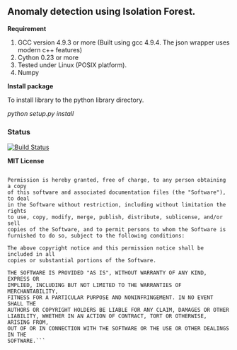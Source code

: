 ## Anomaly detection using Isolation Forest.

**Requirement**

1. GCC version 4.9.3 or more (Built using gcc 4.9.4. The json wrapper uses modern c++ features)
2. Cython 0.23 or more
3. Tested under Linux (POSIX platform).
4. Numpy


**Install package**

To install library to the python library directory.

*python setup.py install*

### Status
[![Build Status](https://travis-ci.com/tadeze/pyad.svg?token=4ykfwWQySq2ndZvpPqdz&branch=master)](https://travis-ci.com/tadeze/pyad)

**MIT License**


```Copyright (c) 2017 Tadesse Zemicheal

Permission is hereby granted, free of charge, to any person obtaining a copy
of this software and associated documentation files (the "Software"), to deal
in the Software without restriction, including without limitation the rights
to use, copy, modify, merge, publish, distribute, sublicense, and/or sell
copies of the Software, and to permit persons to whom the Software is
furnished to do so, subject to the following conditions:

The above copyright notice and this permission notice shall be included in all
copies or substantial portions of the Software.

THE SOFTWARE IS PROVIDED "AS IS", WITHOUT WARRANTY OF ANY KIND, EXPRESS OR
IMPLIED, INCLUDING BUT NOT LIMITED TO THE WARRANTIES OF MERCHANTABILITY,
FITNESS FOR A PARTICULAR PURPOSE AND NONINFRINGEMENT. IN NO EVENT SHALL THE
AUTHORS OR COPYRIGHT HOLDERS BE LIABLE FOR ANY CLAIM, DAMAGES OR OTHER
LIABILITY, WHETHER IN AN ACTION OF CONTRACT, TORT OR OTHERWISE, ARISING FROM,
OUT OF OR IN CONNECTION WITH THE SOFTWARE OR THE USE OR OTHER DEALINGS IN THE
SOFTWARE.```
  
  
  
